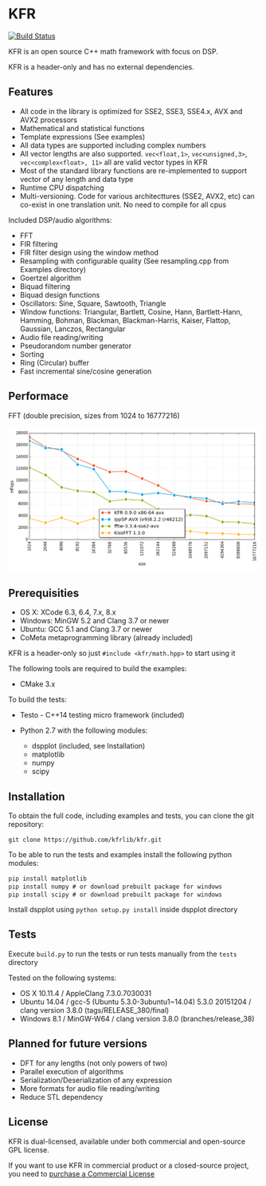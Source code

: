 # KFR

[![Build Status](https://travis-ci.org/kfrlib/kfr.svg?branch=master)](https://travis-ci.org/kfrlib/kfr)

KFR is an open source C++ math framework with focus on DSP.

KFR is a header-only and has no external dependencies.

## Features

* All code in the library is optimized for SSE2, SSE3, SSE4.x, AVX and AVX2 processors
* Mathematical and statistical functions
* Template expressions (See examples)
* All data types are supported including complex numbers
* All vector lengths are also supported. `vec<float,1>`, `vec<unsigned,3>`, `vec<complex<float>, 11>` all are valid vector types in KFR
* Most of the standard library functions are re-implemented to support vector of any length and data type
* Runtime CPU dispatching
* Multi-versioning. Code for various architecttures (SSE2, AVX2, etc) can co-exist in one translation unit. No need to compile for all cpus

Included DSP/audio algorithms:

* FFT
* FIR filtering
* FIR filter design using the window method
* Resampling with configurable quality (See resampling.cpp from Examples directory)
* Goertzel algorithm
* Biquad filtering
* Biquad design functions
* Oscillators: Sine, Square, Sawtooth, Triangle
* Window functions: Triangular, Bartlett, Cosine, Hann, Bartlett-Hann, Hamming, Bohman, Blackman, Blackman-Harris, Kaiser, Flattop, Gaussian, Lanczos, Rectangular
* Audio file reading/writing
* Pseudorandom number generator
* Sorting
* Ring (Circular) buffer
* Fast incremental sine/cosine generation

## Performace

FFT (double precision, sizes from 1024 to 16777216)

![FFT Performance](img/fft_performance.png)
    
## Prerequisities

* OS X: XCode 6.3, 6.4, 7.x, 8.x
* Windows: MinGW 5.2 and Clang 3.7 or newer
* Ubuntu: GCC 5.1 and Clang 3.7 or newer
* CoMeta metaprogramming library (already included)

KFR is a header-only so just `#include <kfr/math.hpp>` to start using it

The following tools are required to build the examples:

* CMake 3.x

To build the tests:

* Testo - C++14 testing micro framework (included)
* Python 2.7 with the following modules:

  * dspplot (included, see Installation)
  * matplotlib
  * numpy
  * scipy

## Installation

To obtain the full code, including examples and tests, you can clone the git repository:

```
git clone https://github.com/kfrlib/kfr.git
```

To be able to run the tests and examples install the following python modules:

```
pip install matplotlib
pip install numpy # or download prebuilt package for windows
pip install scipy # or download prebuilt package for windows
```
Install dspplot using `python setup.py install` inside dspplot directory

## Tests

Execute `build.py` to run the tests or run tests manually from the `tests` directory

Tested on the following systems:

* OS X 10.11.4 / AppleClang 7.3.0.7030031
* Ubuntu 14.04 / gcc-5 (Ubuntu 5.3.0-3ubuntu1~14.04) 5.3.0 20151204 / clang version 3.8.0 (tags/RELEASE_380/final)
* Windows 8.1 / MinGW-W64 / clang version 3.8.0 (branches/release_38)


## Planned for future versions

* DFT for any lengths (not only powers of two)
* Parallel execution of algorithms
* Serialization/Deserialization of any expression
* More formats for audio file reading/writing
* Reduce STL dependency

## License

KFR is dual-licensed, available under both commercial and open-source GPL license.

If you want to use KFR in commercial product or a closed-source project, you need to [purchase a Commercial License](http://kfrlib.com/purchase-license)
